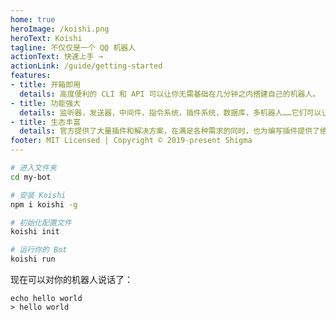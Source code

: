 ```yaml
---
home: true
heroImage: /koishi.png
heroText: Koishi
tagline: 不仅仅是一个 QQ 机器人
actionText: 快速上手 →
actionLink: /guide/getting-started
features:
- title: 开箱即用
  details: 高度便利的 CLI 和 API 可以让你无需基础在几分钟之内搭建自己的机器人。
- title: 功能强大
  details: 监听器，发送器，中间件，指令系统，插件系统，数据库，多机器人……它们可以让你顺利实现任何需求。
- title: 生态丰富
  details: 官方提供了大量插件和解决方案，在满足各种需求的同时，也为编写插件提供了绝佳的范例。
footer: MIT Licensed | Copyright © 2019-present Shigma
---
```


```sh
# 进入文件夹
cd my-bot

# 安装 Koishi
npm i koishi -g

# 初始化配置文件
koishi init

# 运行你的 Bot
koishi run
```

现在可以对你的机器人说话了：

```text
echo hello world
> hello world
```

